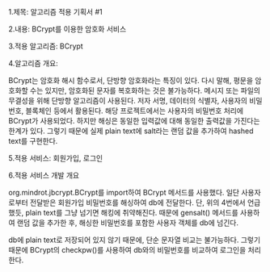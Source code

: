 1.제목: 알고리즘 적용 기획서 #1


2.내용: BCrypt를 이용한 암호화 서비스


3.적용 알고리즘: BCrypt


4.알고리즘 개요: 

BCrypt는 암호화 해시 함수로서, 단방향 암호화라는 특징이 있다. 다시 말해, 평문을 암호화할 수는 있지만, 암호화된 문자를 복호화하는 것은 불가능하다. 메시지 또는 파일의 무결성을 위해 단방향 알고리즘이 사용된다. 저자 서명, 데이터의 식별자, 사용자의 비밀번호, 블록체인 등에서 활용된다. 해당 프로젝트에서는 사용자의 비밀번호 처리에 BCrypt가 사용되었다. 하지만 해싱은 동일한 입력값에 대해 동일한 출력값을 가진다는 한계가 있다. 그렇기 때문에 실제 plain text에 salt라는 랜덤 값을 추가하여 hashed text를 구현한다. 


5.적용 서비스: 회원가입, 로그인


6.적용 서비스 개발 개요

org.mindrot.jbcrypt.BCrypt를 import하여 BCrypt 메서드를 사용했다. 일단 사용자로부터 전달받은 회원가입 비밀번호를 해싱하여 db에 전달한다. 단, 위의 4번에서 언급했듯, plain text를 그냥 넘기면 해킹에 취약해진다. 때문에 gensalt() 메서드를 사용하여 랜덤 값을 추가한 후, 해싱한 비밀번호를 포함한 사용자 객체를 db에 넘긴다.

db에 plain text로 저장되어 있지 않기 때문에, 단순 문자열 비교는 불가능하다. 그렇기 때문에 BCrypt의 checkpw()를 사용하여 db와의 비밀번호를 비교하여 로그인을 처리한다.  

